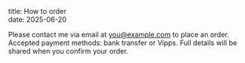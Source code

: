 title: How to order  
date: 2025-06-20  

Please contact me via email at you@example.com to place an order.  
Accepted payment methods: bank transfer or Vipps. Full details will be shared when you confirm your order.

